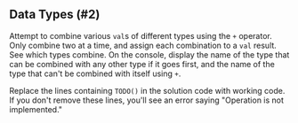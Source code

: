 ## Data Types (#2)

Attempt to combine various `val`s of different types using the `+` operator.
Only combine two at a time, and assign each combination to a `val` result. See
which types combine. On the console, display the name of the type that can be
combined with any other type if it goes first, and the name of the type that
can't be combined with itself using `+`.

Replace the lines containing `TODO()` in the solution code with working code.
If you don't remove these lines, you'll see an error saying "Operation is not
implemented."